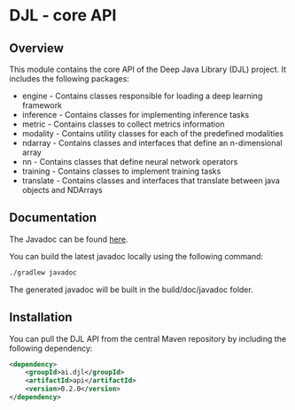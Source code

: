 # DJL - core API

## Overview

This module contains the core API of the Deep Java Library (DJL) project. It includes the following packages:

- engine - Contains classes responsible for loading a deep learning framework
- inference - Contains classes for implementing inference tasks
- metric - Contains classes to collect metrics information
- modality - Contains utility classes for each of the predefined modalities
- ndarray - Contains classes and interfaces that define an n-dimensional array
- nn - Contains classes that define neural network operators
- training - Contains classes to implement training tasks
- translate - Contains classes and interfaces that translate between java objects and NDArrays

## Documentation

The Javadoc can be found [here](https://djl-ai.s3.amazonaws.com/java-api/0.2.0/api/index.html).

You can build the latest javadoc locally using the following command:

```sh
./gradlew javadoc
```
The generated javadoc will be built in the build/doc/javadoc folder.

## Installation
You can pull the DJL API from the central Maven repository by including the following dependency:

```xml
<dependency>
    <groupId>ai.djl</groupId>
    <artifactId>api</artifactId>
    <version>0.2.0</version>
</dependency>
```
